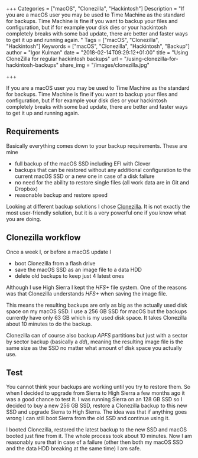 +++
Categories = ["macOS", "Clonezilla", "Hackintosh"]
Description = "If you are a macOS user you may be used to Time Machine as the standard for backups. Time Machine is fine if you want to backup your files and configuration, but if for example your disk dies or your hackintosh completely breaks with some bad update, there are better and faster ways to get it up and running again. "
Tags = ["macOS", "Clonezilla", "Hackintosh"]
Keywords = ["macOS", "Clonezilla", "Hackintosh", "Backup"]
author = "Igor Kulman"
date = "2018-02-14T09:29:12+01:00"
title = "Using CloneZilla for regular hackintosh backups"
url = "/using-clonezilla-for-hackintosh-backups"
share_img = "/images/clonezilla.jpg"

+++

If you are a macOS user you may be used to Time Machine as the standard for backups. Time Machine is fine if you want to backup your files and configuration, but if for example your disk dies or your hackintosh completely breaks with some bad update, there are better and faster ways to get it up and running again. 

## Requirements

Basically everything comes down to your backup requirements. These are mine

* full backup of the macOS SSD including EFI with Clover
* backups that can be restored without any additional configuration to the current macOS SSD or a new one in case of a disk failure
* no need for the ability to restore single files (all work data are in Git and Dropbox)
* reasonable backup and restore speed

Looking at different backup solutions I chose [Clonezilla](http://clonezilla.org/). It is not exactly the most user-friendly solution, but it is a very powerful one if you know what you are doing. 

<!--more-->

## Clonezilla workflow

Once a week I, or before a macOS update I

* boot Clonezilla from a flash drive
* save the macOS SSD as an image file to a data HDD
* delete old backups to keep just 4 latest ones

Although I use High Sierra I kept the *HFS+* file system. One of the reasons was that Clonezilla understands *HFS+* when saving the image file. 

This means the resulting backups are only as big as the actually used disk space on my macOS SSD. I use a 256 GB SSD for macOS but the backups currently have only 63 GB which is my used disk space. It takes Clonezilla about 10 minutes to do the backup.

Clonezilla can of course also backup *APFS* partitions but just with a sector by sector backup (basically a *dd*), meaning the resulting image file is the same size as the SSD no matter what amount of disk space you actually use. 

## Test

You cannot think your backups are working until you try to restore them. So when I decided to upgrade from Sierra to High Sierra a few months ago it was a good chance to test it. I was running Sierra on an 128 GB SSD so I decided to buy a new 256 GB SSD, restore a Clonezilla backup to this new SSD and upgrade Sierra to High Sierra. The idea was that if anything goes wrong I can still boot Sierra from the old SSD and continue using it.

I booted Clonezilla, restored the latest backup to the new SSD and macOS booted just fine from it. The whole process took about 10 minutes. Now I am reasonably sure that in case of a failure (other then both my macOS SSD and the data HDD breaking at the same time) I am safe.